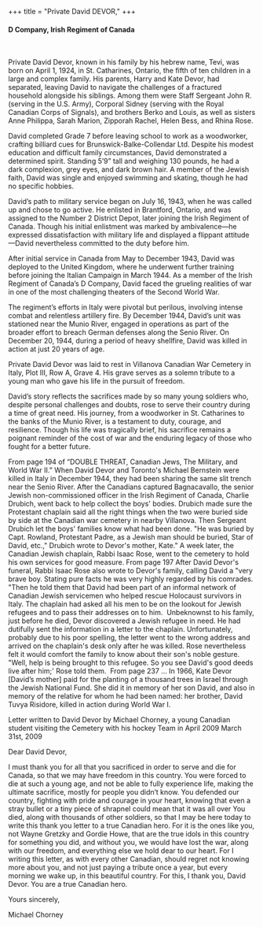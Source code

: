 +++
title = "Private David DEVOR,"
+++

#### D Company, Irish Regiment of Canada
<br>


Private David Devor, known in his family by his hebrew name, Tevi, was born on April 1, 1924, in St. Catharines, Ontario, the fifth of ten children in a large and complex family. His parents, Harry and Kate Devor, had separated, leaving David to navigate the challenges of a fractured household alongside his siblings. Among them were Staff Sergeant John R. (serving in the U.S. Army), Corporal Sidney (serving with the Royal Canadian Corps of Signals), and brothers Berko and Louis, as well as sisters Anne Philippa, Sarah Marion, Zipporah Rachel, Helen Bess, and Rhina Rose.

David completed Grade 7 before leaving school to work as a woodworker, crafting billiard cues for Brunswick-Balke-Collendar Ltd. Despite his modest education and difficult family circumstances, David demonstrated a determined spirit. Standing 5’9” tall and weighing 130 pounds, he had a dark complexion, grey eyes, and dark brown hair. A member of the Jewish faith, David was single and enjoyed swimming and skating, though he had no specific hobbies.

David’s path to military service began on July 16, 1943, when he was called up and chose to go active. He enlisted in Brantford, Ontario, and was assigned to the Number 2 District Depot, later joining the Irish Regiment of Canada. Though his initial enlistment was marked by ambivalence—he expressed dissatisfaction with military life and displayed a flippant attitude—David nevertheless committed to the duty before him.

After initial service in Canada from May to December 1943, David was deployed to the United Kingdom, where he underwent further training before joining the Italian Campaign in March 1944. As a member of the Irish Regiment of Canada’s D Company, David faced the grueling realities of war in one of the most challenging theaters of the Second World War.

The regiment’s efforts in Italy were pivotal but perilous, involving intense combat and relentless artillery fire. By December 1944, David’s unit was stationed near the Munio River, engaged in operations as part of the broader effort to breach German defenses along the Senio River. On December 20, 1944, during a period of heavy shellfire, David was killed in action at just 20 years of age.

Private David Devor was laid to rest in Villanova Canadian War Cemetery in Italy, Plot III, Row A, Grave 4. His grave serves as a solemn tribute to a young man who gave his life in the pursuit of freedom.

David’s story reflects the sacrifices made by so many young soldiers who, despite personal challenges and doubts, rose to serve their country during a time of great need. His journey, from a woodworker in St. Catharines to the banks of the Munio River, is a testament to duty, courage, and resilience. Though his life was tragically brief, his sacrifice remains a poignant reminder of the cost of war and the enduring legacy of those who fought for a better future.


From page 194 of “DOUBLE THREAT, Canadian Jews, The Military, and World War II.”
When David Devor and Toronto's Michael Bernstein were killed in Italy in December 1944, they had been sharing the same slit trench near the Senio River. After the Canadians captured Bagnacavallo, the senior Jewish non-commissioned officer in the Irish Regiment of Canada, Charlie Drubich, went back to help collect the boys' bodies. Drubich made sure the Protestant chaplain said all the right things when the two were buried side by side at the Canadian war cemetery in nearby Villanova. Then Sergeant Drubich let the boys' families know what had been done. "He was buried by Capt. Rowland, Protestant Padre, as a Jewish man should be buried, Star of David, etc.," Drubich wrote to Devor's mother, Kate." A week later, the Canadian Jewish chaplain, Rabbi Isaac Rose, went to the cemetery to hold his own services for good measure.
From page 197
After David Devor's funeral, Rabbi Isaac Rose also wrote to Devor's family, calling David a "very brave boy. Stating pure facts he was very highly regarded by his comrades. "Then he told them that David had been part of an informal network of Canadian Jewish servicemen who helped rescue Holocaust survivors in Italy. The chaplain had asked all his men to be on the lookout for Jewish refugees and to pass their addresses on to him. 
Unbeknownst to his family, just before he died, Devor discovered a Jewish refugee in need. He had dutifully sent the information in a letter to the chaplain. Unfortunately, probably due to his poor spelling, the letter went to the wrong address and arrived on the chaplain's desk only after he was killed. Rose nevertheless felt it would comfort the family to know about their son's noble gesture. "Well, help is being brought to this refugee. So you see David's good deeds live after him;' Rose told them. 
From page 237
…
In 1966, Kate Devor  [David’s mother] paid for the planting of a thousand trees in Israel through the Jewish National Fund. She did it in memory of her son David, and also in memory of the relative for whom he had been named: her brother, David Tuvya Risidore, killed in action during World War I.

Letter written to David Devor by Michael Chorney, a young Canadian student visiting the Cemetery with his hockey Team in April 2009
March 31st, 2009

Dear David Devor,

I must thank you for all that you sacrificed in order to serve and die for Canada, so that we may have freedom in this country. You were forced to die at such a young age, and not be able to fully experience life, making the ultimate sacrifice, mostly for people you didn’t know.  You defended our country, fighting with pride and courage in your heart, knowing that even a stray bullet or a tiny piece of shrapnel could mean that it was all over  You died, along with thousands of other soldiers, so that I may be here today to write this thank you letter to a true Canadian hero.  For it is the ones like you, not Wayne Gretzky and Gordie Howe, that are the true idols in this country for something you did, and without you, we would have lost the war, along with our freedom, and everything else we hold dear to our heart.  For I writing this letter, as with every other Canadian, should regret not knowing more about you, and not just paying a tribute once a year, but every morning we wake up, in this beautiful country.  For this, I thank you, David Devor.  You are a true Canadian hero.

Yours sincerely, 

Michael Chorney





